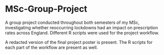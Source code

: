 # MSc-Group-Project
A group project conducted throughout both semesters of my MSc, investigating whether reoccurring lockdowns had an impact on prescription rates across England. Different R scripts were used for the project workflow. 

A redacted version of the final project poster is present. The R scripts for each part of the workflow are present as well. 
